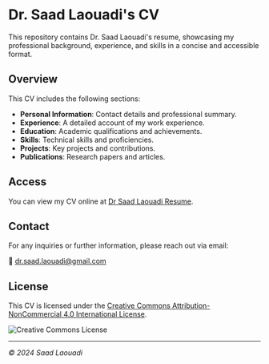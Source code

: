 # Dr. Saad Laouadi's CV

This repository contains Dr. Saad Laouadi's resume, showcasing my professional background, experience, and skills in a concise and accessible format.


## Overview

This CV includes the following sections:
- **Personal Information**: Contact details and professional summary.
- **Experience**: A detailed account of my work experience.
- **Education**: Academic qualifications and achievements.
- **Skills**: Technical skills and proficiencies.
- **Projects**: Key projects and contributions.
- **Publications**: Research papers and articles.

## Access

You can view my CV online at [Dr Saad Laouadi Resume](https://dr-saad-la.github.io/saad-laouadi-cv/).

## Contact

For any inquiries or further information, please reach out via email:

📧 dr.saad.laouadi@gmail.com

## License

This CV is licensed under the [Creative Commons Attribution-NonCommercial 4.0 International License](https://creativecommons.org/licenses/by-nc/4.0/).

![Creative Commons License](https://licensebuttons.net/l/by-nc/4.0/88x31.png)

---

*© 2024 Saad Laouadi*

